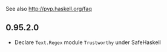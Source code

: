 See also http://pvp.haskell.org/faq

## 0.95.2.0

- Declare `Text.Regex` module `Trustworthy` under SafeHaskell

